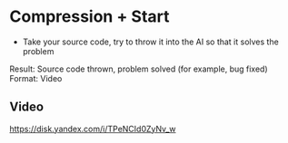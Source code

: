 # Compression + Start

- Take your source code, try to throw it into the AI ​​so that it solves the problem

Result: Source code thrown, problem solved (for example, bug fixed)
Format: Video

## Video
https://disk.yandex.com/i/TPeNCId0ZyNv_w

